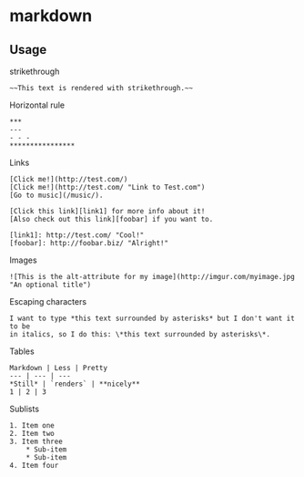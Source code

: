 # markdown

## Usage

strikethrough

```
~~This text is rendered with strikethrough.~~
```

Horizontal rule

```
***
---
- - -
****************
```

Links

```
[Click me!](http://test.com/)
[Click me!](http://test.com/ "Link to Test.com")
[Go to music](/music/).

[Click this link][link1] for more info about it!
[Also check out this link][foobar] if you want to.

[link1]: http://test.com/ "Cool!"
[foobar]: http://foobar.biz/ "Alright!"
```

Images

```
![This is the alt-attribute for my image](http://imgur.com/myimage.jpg "An optional title")
```

Escaping characters

```
I want to type *this text surrounded by asterisks* but I don't want it to be
in italics, so I do this: \*this text surrounded by asterisks\*.
```

Tables

```
Markdown | Less | Pretty
--- | --- | ---
*Still* | `renders` | **nicely**
1 | 2 | 3
```

Sublists

```
1. Item one
2. Item two
3. Item three
    * Sub-item
    * Sub-item
4. Item four
```
